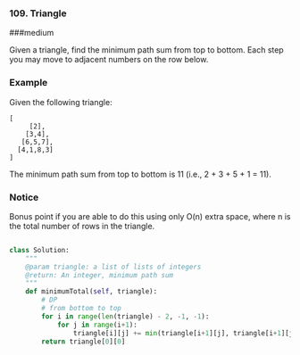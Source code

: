 ### 109. Triangle

###medium

Given a triangle, find the minimum path sum from top to bottom. Each step you may move to adjacent numbers on the row below.

### Example

Given the following triangle:

```
[
     [2],
    [3,4],
   [6,5,7],
  [4,1,8,3]
]
```

The minimum path sum from top to bottom is 11 (i.e., 2 + 3 + 5 + 1 = 11).

### Notice

Bonus point if you are able to do this using only O(n) extra space, where n is the total number of rows in the triangle.

```python

class Solution:
    """
    @param triangle: a list of lists of integers
    @return: An integer, minimum path sum
    """
    def minimumTotal(self, triangle):
        # DP
        # from bottom to top
        for i in range(len(triangle) - 2, -1, -1):
            for j in range(i+1):
                triangle[i][j] += min(triangle[i+1][j], triangle[i+1][j+1])
        return triangle[0][0]
        
```

